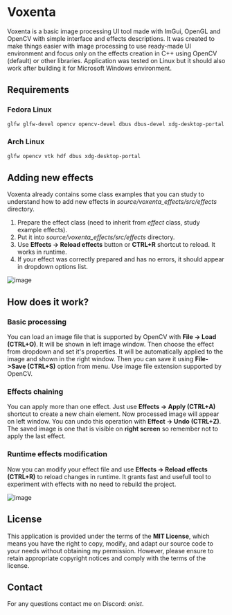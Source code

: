 # Voxenta

Voxenta is a basic image processing UI tool made with ImGui, OpenGL and OpenCV with simple interface and effects descriptions. It was created to make things easier with image processing to use ready-made UI environment and focus only on the effects creation in C++ using OpenCV (default) or other libraries.
Application was tested on Linux but it should also work after building it for Microsoft Windows environment. 

## Requirements

### Fedora Linux

```bash
glfw glfw-devel opencv opencv-devel dbus dbus-devel xdg-desktop-portal
```

### Arch Linux

```bash
glfw opencv vtk hdf dbus xdg-desktop-portal 
```

## Adding new effects
Voxenta already contains some class examples that you can study to understand how to add new effects in *source/voxenta_effects/src/effects* directory.

1. Prepare the effect class (need to inherit from *effect* class, study example effects).
2. Put it into *source/voxenta_effects/src/effects* directory.
3. Use **Effects -> Reload effects** button or **CTRL+R** shortcut to reload. It works in runtime.
4. If your effect was correctly prepared and has no errors, it should appear in dropdown options list.

![image](https://github.com/OnistDerFalke/Voxenta/assets/75864407/33c99892-860f-42ad-8311-7f40bbebdbbc)


## How does it work?

### Basic processing
You can load an image file that is supported by OpenCV with **File -> Load (CTRL+O)**. It will be shown in left image window. Then choose the effect from dropdown and set it's properties. It will be automatically applied to the image and shown in the right window. Then you can save it using **File->Save (CTRL+S)** option from menu. Use image file extension supported by OpenCV.

### Effects chaining
You can apply more than one effect. Just use **Effects -> Apply (CTRL+A)** shortcut to create a new chain element. Now processed image will appear on left window. You can undo this operation with **Effect -> Undo (CTRL+Z)**. The saved image is one that is visible on **right screen** so remember not to apply the last effect.

### Runtime effects modification
Now you can modify your effect file and use **Effects -> Reload effects (CTRL+R)** to reload changes in runtime. It grants fast and usefull tool to experiment with effects with no need to rebuild the project.


![image](https://github.com/OnistDerFalke/Voxenta/assets/75864407/291ce29c-0b6b-4e7e-ace1-4752c7ba1d7b)

## License
This application is provided under the terms of the **MIT License**, which means you have the right to copy, modify, and adapt our source code to your needs without obtaining my permission. 
However, please ensure to retain appropriate copyright notices and comply with the terms of the license.

## Contact
For any questions contact me on Discord: *onist*.
